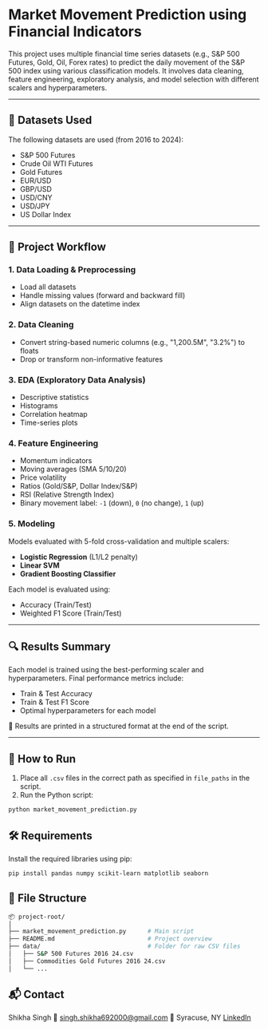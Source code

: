# Market Movement Prediction using Financial Indicators

This project uses multiple financial time series datasets (e.g., S&P 500 Futures, Gold, Oil, Forex rates) to predict the daily movement of the S&P 500 index using various classification models. It involves data cleaning, feature engineering, exploratory analysis, and model selection with different scalers and hyperparameters.

---

## 📁 Datasets Used

The following datasets are used (from 2016 to 2024):

- S&P 500 Futures
- Crude Oil WTI Futures
- Gold Futures
- EUR/USD
- GBP/USD
- USD/CNY
- USD/JPY
- US Dollar Index

---

## 📌 Project Workflow

### 1. **Data Loading & Preprocessing**
- Load all datasets
- Handle missing values (forward and backward fill)
- Align datasets on the datetime index

### 2. **Data Cleaning**
- Convert string-based numeric columns (e.g., "1,200.5M", "3.2%") to floats
- Drop or transform non-informative features

### 3. **EDA (Exploratory Data Analysis)**
- Descriptive statistics
- Histograms
- Correlation heatmap
- Time-series plots

### 4. **Feature Engineering**
- Momentum indicators
- Moving averages (SMA 5/10/20)
- Price volatility
- Ratios (Gold/S&P, Dollar Index/S&P)
- RSI (Relative Strength Index)
- Binary movement label: `-1` (down), `0` (no change), `1` (up)

### 5. **Modeling**
Models evaluated with 5-fold cross-validation and multiple scalers:
- **Logistic Regression** (L1/L2 penalty)
- **Linear SVM**
- **Gradient Boosting Classifier**

Each model is evaluated using:
- Accuracy (Train/Test)
- Weighted F1 Score (Train/Test)

---

## 🔍 Results Summary

Each model is trained using the best-performing scaler and hyperparameters. Final performance metrics include:

- Train & Test Accuracy
- Train & Test F1 Score
- Optimal hyperparameters for each model

📌 Results are printed in a structured format at the end of the script.

---

## 🚀 How to Run

1. Place all `.csv` files in the correct path as specified in `file_paths` in the script.
2. Run the Python script:

```bash
python market_movement_prediction.py
```

## 🛠 Requirements

Install the required libraries using pip:
```bash
pip install pandas numpy scikit-learn matplotlib seaborn
```

## 📎 File Structure

```bash
📦 project-root/
│
├── market_movement_prediction.py      # Main script
├── README.md                          # Project overview
├── data/                              # Folder for raw CSV files
│   ├── S&P 500 Futures 2016 24.csv
│   ├── Commodities Gold Futures 2016 24.csv
│   └── ...
```

## 📬 Contact
Shikha Singh
📧 singh.shikha692000@gmail.com
📍 Syracuse, NY
[LinkedIn](www.linkedin.com/in/shikha--singh)


